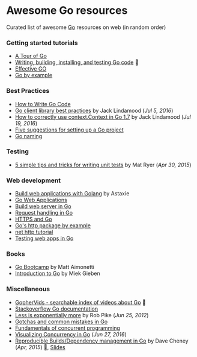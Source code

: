 # Awesome Go resources
Curated list of awesome [Go](https://golang.org/) resources on web (in random order)

### Getting started tutorials
  * [A Tour of Go](https://tour.golang.org/)
  * [Writing, building, installing, and testing Go code](https://www.youtube.com/watch?v=XCsL89YtqCs) :movie_camera:
  * [Effective GO](https://golang.org/doc/effective_go.html)
  * [Go by example](https://gobyexample.com/)


### Best Practices
  * [How to Write Go Code](https://golang.org/doc/code.html)
  * [Go client library best practices](https://medium.com/@cep21/go-client-library-best-practices-83d877d604ca#.lcuiwqais) by Jack Lindamood (_Jul 5, 2016_)
  * [How to correctly use context.Context in Go 1.7](https://medium.com/@cep21/how-to-correctly-use-context-context-in-go-1-7-8f2c0fafdf39#.nilazmxh8) by Jack Lindamood (_Jul 19, 2016_)
  * [Five suggestions for setting up a Go project](http://dave.cheney.net/2014/12/01/five-suggestions-for-setting-up-a-go-project)
  * [Go naming](https://talks.golang.org/2014/names.slide#1)

### Testing
  * [5 simple tips and tricks for writing unit tests](https://medium.com/@matryer/5-simple-tips-and-tricks-for-writing-unit-tests-in-golang-619653f90742#.vk3vujyh4) by Mat Ryer (_Apr 30, 2015_)

### Web development
  * [Build web applications with Golang](https://www.gitbook.com/book/astaxie/build-web-application-with-golang/details) by Astaxie
  * [Go Web Applications](https://www.gitbook.com/book/waimengmoan/go-applications/details)
  * [Build web server in Go](http://thenewstack.io/building-a-web-server-in-go/)
  * [Request handling in Go](http://www.alexedwards.net/blog/a-recap-of-request-handling)
  * [HTTPS and Go](http://www.kaihag.com/https-and-go/)
  * [Go's http package by example](https://cryptic.io/go-http/)
  * [net http tutorial](http://soryy.com/blog/2014/not-another-go-net-http-tutorial/)
  * [Testing web apps in Go](http://www.markjberger.com/testing-web-apps-in-golang/)


### Books
  * [Go Bootcamp](http://www.golangbootcamp.com/book/) by Matt Aimonetti
  * [Introduction to Go](https://github.com/miekg/gobook) by Miek Gieben

### Miscellaneous 
  * [GopherVids - searchable index of videos about Go](http://gophervids.appspot.com/) :movie_camera:
  * [Stackoverflow Go documentation](http://stackoverflow.com/documentation/go)
  * [Less is exponentially more](https://commandcenter.blogspot.it/2012/06/less-is-exponentially-more.html) by Rob Pike (_Jun 25, 2012_)
  * [Gotchas and common mistakes in Go](http://devs.cloudimmunity.com/gotchas-and-common-mistakes-in-go-golang/)
  * [Fundamentals of concurrent programming](http://www.nada.kth.se/~snilsson/concurrency/)
  * [Visualizing Concurrency in Go](https://blog.codeship.com/visualizing-concurrency-go/) (_Jun 27, 2016_)
  * [Reproducible Builds/Dependency management in Go](https://www.youtube.com/watch?v=c3dW80eO88I) by Dave Cheney (_Apr, 2015_) :movie_camera:, [Slides](https://go-talks.appspot.com/github.com/davecheney/presentations/reproducible-builds.slide#1)

